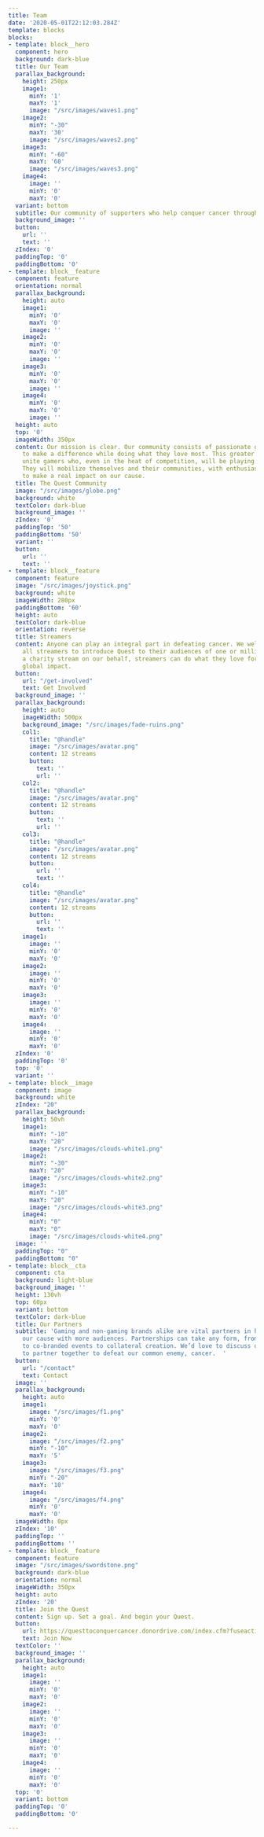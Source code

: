 ```yaml
---
title: Team
date: '2020-05-01T22:12:03.284Z'
template: blocks
blocks:
- template: block__hero
  component: hero
  background: dark-blue
  title: Our Team
  parallax_background:
    height: 250px
    image1:
      minY: '1'
      maxY: '1'
      image: "/src/images/waves1.png"
    image2:
      minY: "-30"
      maxY: '30'
      image: "/src/images/waves2.png"
    image3:
      minY: "-60"
      maxY: '60'
      image: "/src/images/waves3.png"
    image4:
      image: ''
      minY: '0'
      maxY: '0'
  variant: bottom
  subtitle: Our community of supporters who help conquer cancer through gaming
  background_image: ''
  button:
    url: ''
    text: ''
  zIndex: '0'
  paddingTop: '0'
  paddingBottom: '0'
- template: block__feature
  component: feature
  orientation: normal
  parallax_background:
    height: auto
    image1:
      minY: '0'
      maxY: '0'
      image: ''
    image2:
      minY: '0'
      maxY: '0'
      image: ''
    image3:
      minY: '0'
      maxY: '0'
      image: ''
    image4:
      minY: '0'
      maxY: '0'
      image: ''
  height: auto
  top: '0'
  imageWidth: 350px
  content: Our mission is clear. Our community consists of passionate gamers, eager
    to make a difference while doing what they love most. This greater purpose will
    unite gamers who, even in the heat of competition, will be playing as one team.
    They will mobilize themselves and their communities, with enthusiasm and pride,
    to make a real impact on our cause.
  title: The Quest Community
  image: "/src/images/globe.png"
  background: white
  textColor: dark-blue
  background_image: ''
  zIndex: '0'
  paddingTop: '50'
  paddingBottom: '50'
  variant: ''
  button:
    url: ''
    text: ''
- template: block__feature
  component: feature
  image: "/src/images/joystick.png"
  background: white
  imageWidth: 280px
  paddingBottom: '60'
  height: auto
  textColor: dark-blue
  orientation: reverse
  title: Streamers
  content: Anyone can play an integral part in defeating cancer. We welcome any and
    all streamers to introduce Quest to their audiences of one or millions. By hosting
    a charity stream on our behalf, streamers can do what they love for a lasting
    global impact.
  button:
    url: "/get-involved"
    text: Get Involved
  background_image: ''
  parallax_background:
    height: auto
    imageWidth: 500px
    background_image: "/src/images/fade-ruins.png"
    col1:
      title: "@handle"
      image: "/src/images/avatar.png"
      content: 12 streams
      button:
        text: ''
        url: ''
    col2:
      title: "@handle"
      image: "/src/images/avatar.png"
      content: 12 streams
      button:
        text: ''
        url: ''
    col3:
      title: "@handle"
      image: "/src/images/avatar.png"
      content: 12 streams
      button:
        url: ''
        text: ''
    col4:
      title: "@handle"
      image: "/src/images/avatar.png"
      content: 12 streams
      button:
        url: ''
        text: ''
    image1:
      image: ''
      minY: '0'
      maxY: '0'
    image2:
      image: ''
      minY: '0'
      maxY: '0'
    image3:
      image: ''
      minY: '0'
      maxY: '0'
    image4:
      image: ''
      minY: '0'
      maxY: '0'
  zIndex: '0'
  paddingTop: '0'
  top: '0'
  variant: ''
- template: block__image
  component: image
  background: white
  zIndex: "20"
  parallax_background:
    height: 50vh
    image1:
      minY: "-10"
      maxY: "20"
      image: "/src/images/clouds-white1.png"
    image2:
      minY: "-30"
      maxY: "20"
      image: "/src/images/clouds-white2.png"
    image3:
      minY: "-10"
      maxY: "20"
      image: "/src/images/clouds-white3.png"
    image4:
      minY: "0"
      maxY: "0"
      image: "/src/images/clouds-white4.png"
  image: ''
  paddingTop: "0"
  paddingBottom: "0"
- template: block__cta
  component: cta
  background: light-blue
  background_image: ''
  height: 130vh
  top: 60px
  variant: bottom
  textColor: dark-blue
  title: Our Partners
  subtitle: 'Gaming and non-gaming brands alike are vital partners in helping to further
    our cause with more audiences. Partnerships can take any form, from sponsorships
    to co-branded events to collateral creation. We’d love to discuss opportunities
    to partner together to defeat our common enemy, cancer.  '
  button:
    url: "/contact"
    text: Contact
  image: ''
  parallax_background:
    height: auto
    image1:
      image: "/src/images/f1.png"
      minY: '0'
      maxY: '0'
    image2:
      image: "/src/images/f2.png"
      minY: "-10"
      maxY: '5'
    image3:
      image: "/src/images/f3.png"
      minY: "-20"
      maxY: '10'
    image4:
      image: "/src/images/f4.png"
      minY: '0'
      maxY: '0'
  imageWidth: 0px
  zIndex: '10'
  paddingTop: ''
  paddingBottom: ''
- template: block__feature
  component: feature
  image: "/src/images/swordstone.png"
  background: dark-blue
  orientation: normal
  imageWidth: 350px
  height: auto
  zIndex: '20'
  title: Join the Quest
  content: Sign up. Set a goal. And begin your Quest.
  button:
    url: https://questtoconquercancer.donordrive.com/index.cfm?fuseaction=donorDrive.event&eventID=501
    text: Join Now
  textColor: ''
  background_image: ''
  parallax_background:
    height: auto
    image1:
      image: ''
      minY: '0'
      maxY: '0'
    image2:
      image: ''
      minY: '0'
      maxY: '0'
    image3:
      image: ''
      minY: '0'
      maxY: '0'
    image4:
      image: ''
      minY: '0'
      maxY: '0'
  top: '0'
  variant: bottom
  paddingTop: '0'
  paddingBottom: '0'

---
```

